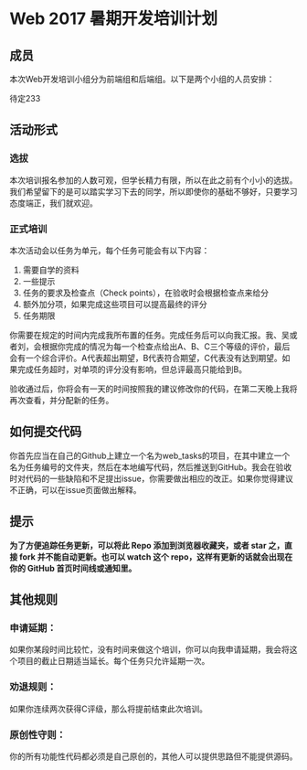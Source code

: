 # Web 2017 暑期开发培训计划

## 成员
本次Web开发培训小组分为前端组和后端组。以下是两个小组的人员安排：

待定233

## 活动形式

### 选拔
本次培训报名参加的人数可观，但学长精力有限，所以在此之前有个小小的选拔。我们希望留下的是可以踏实学习下去的同学，所以即使你的基础不够好，只要学习态度端正，我们就欢迎。

### 正式培训
本次活动会以任务为单元，每个任务可能会有以下内容：

1. 需要自学的资料
2. 一些提示
3. 任务的要求及检查点（Check points），在验收时会根据检查点来给分
4. 额外加分项，如果完成这些项目可以提高最终的评分
5. 任务期限

你需要在规定的时间内完成我所布置的任务。完成任务后可以向我汇报。我、吴或者刘，会根据你完成的情况为每一个检查点给出A、B、C三个等级的评价，最后会有一个综合评价。A代表超出期望，B代表符合期望，C代表没有达到期望。如果完成任务超时，对单项的评分没有影响，但总评最高只能给到B。

验收通过后，你将会有一天的时间按照我的建议修改你的代码，在第二天晚上我将再次查看，并分配新的任务。

## 如何提交代码
你首先应当在自己的Github上建立一个名为web_tasks的项目，在其中建立一个名为任务编号的文件夹，然后在本地编写代码，然后推送到GitHub。我会在验收时对代码的一些缺陷和不足提出issue，你需要做出相应的改正。如果你觉得建议不正确，可以在issue页面做出解释。

## 提示
**为了方便追踪任务更新，可以将此 Repo 添加到浏览器收藏夹，或者 star 之，直接 fork 并不能自动更新。也可以 watch 这个 repo，这样有更新的话就会出现在你的 GitHub 首页时间线或通知里。**

## 其他规则

### 申请延期：
如果你某段时间比较忙，没有时间来做这个培训，你可以向我申请延期，我会将这个项目的截止日期适当延长。每个任务只允许延期一次。

### 劝退规则：
如果你连续两次获得C评级，那么将提前结束此次培训。

### 原创性守则：
你的所有功能性代码都必须是自己原创的，其他人可以提供思路但不能提供源码。
